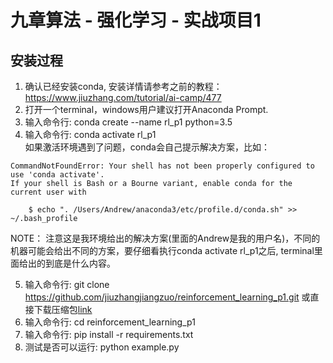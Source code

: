 # 九章算法 - 强化学习 - 实战项目1  

## 安装过程
1. 确认已经安装conda, 安装详情请参考之前的教程：https://www.jiuzhang.com/tutorial/ai-camp/477
2. 打开一个terminal，windows用户建议打开Anaconda Prompt.
3. 输入命令行: conda create --name rl_p1 python=3.5
4. 输入命令行: conda activate rl_p1   
如果激活环境遇到了问题，conda会自己提示解决方案，比如：
```
CommandNotFoundError: Your shell has not been properly configured to use 'conda activate'.
If your shell is Bash or a Bourne variant, enable conda for the current user with

    $ echo ". /Users/Andrew/anaconda3/etc/profile.d/conda.sh" >> ~/.bash_profile
```
NOTE： 注意这是我环境给出的解决方案(里面的Andrew是我的用户名)，不同的机器可能会给出不同的方案，要仔细看执行conda activate rl_p1之后, terminal里面给出的到底是什么内容。 

5. 输入命令行: git clone https://github.com/jiuzhangjiangzuo/reinforcement_learning_p1.git 或直接下载压缩包[link](https://github.com/jiuzhangjiangzuo/reinforcement_learning_p1/archive/master.zip)
6. 输入命令行: cd reinforcement_learning_p1
7. 输入命令行: pip install -r requirements.txt
8. 测试是否可以运行: python example.py
